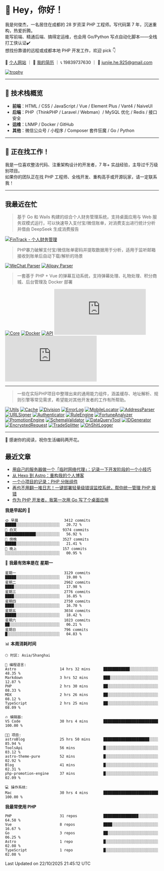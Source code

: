 # 👋 Hey，你好！

我是何俊杰，一名居住在成都的 28 岁资深 PHP 工程师。写代码第 7 年，沉迷重构，热爱折腾。  
能写前端、精通后端、搞得定运维，也会用 Go/Python 写点自动化脚本——全栈打工侠认证✔️  
想找份靠谱的远程或成都本地 PHP 开发工作，欢迎 pick 👇

📄 [个人网站](https://hejunjie.life) ｜ 📄 [我的简历](https://hejunjie.life/docx/%E7%AE%80%E5%8E%8620250406.pdf) ｜ 📞 19839737630 ｜ 📮 junjie.he.925@gmail.com

[![trophy](https://github-profile-trophy.vercel.app/?username=zxc7563598&title=MultiLanguage,Commits,PullRequest,Stars,Experience,Repositories,Followers,Issues)](https://hejunjie.life)

---

## 🚀 技术栈概览

- **前端**：HTML / CSS / JavaScript / Vue / Element Plus / Vant4 / NaiveUI  
- **后端**：PHP（ThinkPHP / Laravel / Webman）/ MySQL 优化 / Redis / 接口安全  
- **运维**：LNMP / Docker / GitHub  
- **其他**：微信公众号 / 小程序 / Composer 套件狂魔 / Go / Python

---

## 📢 正在找工作！

我是一位喜欢整洁代码、注重架构设计的开发者，7 年+ 实战经验，主导过千万级别项目。  
如果你的团队正在找 PHP 工程师、全栈开发、重构高手或开源玩家，请一定联系我！

---

## 我最近在忙

> 基于 Go 和 Wails 构建的综合个人财务管理系统，支持桌面应用与 Web 服务双模式运行，可以快速导入支付宝/微信账单，对消费支出进行统计分析并借由 DeepSeek 生成消费报告

[![FinTrack - 个人财务管理](https://img.shields.io/badge/FinTrack-个人财务管理-0078D7?style=for-the-badge&logo=symantec)](https://github.com/zxc7563598/fintrack-backend)

> PHP暴力破解支付宝/微信账单密码并提取数据用于分析，适用于监听邮箱接收到账单后自动下载/解析的场景

[![WeChat Parser](https://img.shields.io/badge/php--wechat--bill--parser-微信账单解析器-7bb32e?style=for-the-badge&logo=wechat)](https://github.com/zxc7563598/php-wechat-bill-parser)
[![Alipay Parser](https://img.shields.io/badge/php--alipay--bill--parser-支付宝账单解析器-1677ff?style=for-the-badge&logo=alipay)](https://github.com/zxc7563598/php-alipay-bill-parser)

> 一套基于 PHP + Vue 的弹幕互动系统，支持弹幕处理、礼物处理、积分商城、后台管理及 Docker 部署

[![Core](https://img.shields.io/badge/php--bilibili--danmu--core-B站交互核心模块-blueviolet?style=for-the-badge&logo=php)](https://github.com/zxc7563598/php-bilibili-danmu-core)
[![Docker](https://img.shields.io/badge/php--bilibili--danmu--docker-Docker一键部署容器-2496ed?style=for-the-badge&logo=docker)](https://github.com/zxc7563598/php-bilibili-danmu-docker)
[![API](https://img.shields.io/badge/php--bilibili--danmu-项目本体-007acc?style=for-the-badge&logo=php)](https://github.com/zxc7563598/php-bilibili-danmu)
[![Admin](https://img.shields.io/badge/vue--bilibili--danmu--admin-前端：管理后台-42b883?style=for-the-badge&logo=vue.js)](https://github.com/zxc7563598/vue-bilibili-danmu-admin)
[![Shop](https://img.shields.io/badge/vue--bilibili--danmu--shop-前端：移动端积分商城-3eaf7c?style=for-the-badge&logo=vue.js)](https://github.com/zxc7563598/vue-bilibili-danmu-shop)

---

> 一些在实际PHP项目中整理出来的通用能力组件，涵盖缓存、地址解析、规则引擎等常见需求，希望能对其他开发者的工作有所帮助。

[![Utils](https://img.shields.io/badge/php--utils-工具函数集合-6e40c9?style=for-the-badge&logo=php)](https://github.com/zxc7563598/php-utils)
[![Cache](https://img.shields.io/badge/php--cache-多层缓存系统-4c51bf?style=for-the-badge&logo=databricks)](https://github.com/zxc7563598/php-cache)
[![Division](https://img.shields.io/badge/php--china--division-行政区划解析/身份证查询归属地-2d6a4f?style=for-the-badge&logo=mapbox)](https://github.com/zxc7563598/php-china-division)
[![ErrorLog](https://img.shields.io/badge/php--error--log-多通道错误日志-ef476f?style=for-the-badge&logo=textpattern)](https://github.com/zxc7563598/php-error-log)
[![MobileLocator](https://img.shields.io/badge/php--mobile--locator-手机号归属地查询-06d6a0?style=for-the-badge&logo=googlemaps)](https://github.com/zxc7563598/php-mobile-locator)
[![AddressParser](https://img.shields.io/badge/php--address--parser-收货地址解析-118ab2?style=for-the-badge&logo=homeassistant)](https://github.com/zxc7563598/php-address-parser)
[![URLSigner](https://img.shields.io/badge/php--url--signer-签名链接工具-073b4c?style=for-the-badge&logo=linktree)](https://github.com/zxc7563598/php-url-signer)
[![Authenticator](https://img.shields.io/badge/php--google--authenticator-TOTP动态口令-ff6b6b?style=for-the-badge&logo=google)](https://github.com/zxc7563598/php-google-authenticator)
[![RuleEngine](https://img.shields.io/badge/php--simple--rule--engine-轻量规则引擎-f4a261?style=for-the-badge&logo=elastic)](https://github.com/zxc7563598/php-simple-rule-engine)
[![FortuneAnalyzer](https://img.shields.io/badge/php--fortune--analyzer-八字命理分析-c084fc?style=for-the-badge&logo=astro)](https://github.com/zxc7563598/php-fortune-analyzer)
[![PromotionEngine](https://img.shields.io/badge/php--promotion--engine-促销策略引擎-f3722c?style=for-the-badge&logo=shopify)](https://github.com/zxc7563598/php-promotion-engine)
[![SchemaValidator](https://img.shields.io/badge/php--schema--validator-参数验证器-3a86ff?style=for-the-badge&logo=checkmarx)](https://github.com/zxc7563598/php-schema-validator)
[![DataQueryTool](https://img.shields.io/badge/php--data--query--tool-数据查询与导出-0077b6?style=for-the-badge&logo=databricks)](https://github.com/zxc7563598/data-query-tool)
[![IDGenerator](https://img.shields.io/badge/php--id--generator-唯一ID生成器-ff9f1c?style=for-the-badge&logo=apachekafka)](https://github.com/zxc7563598/php-id-generator)
[![EncryptedRequest](https://img.shields.io/badge/php--encrypted--request-请求加密处理工具包-6f4e7c?style=for-the-badge&logo=foundryvirtualtabletop)](https://github.com/zxc7563598/php-encrypted-request)
[![TradeSplitter](https://img.shields.io/badge/php--trade--splitter-分账组件-FF7F50?style=for-the-badge&logo=giphy)](https://github.com/zxc7563598/php-trade-splitter) 
[![OhShitLogger](https://img.shields.io/badge/Oh%20Shit%20Logger-错误日志收集与分析-FF6347?style=for-the-badge&logo=claude)](https://github.com/zxc7563598/oh-shit-logger)



---

👋 感谢你的阅读，祝你生活编码两开花。

## 最近文章
<!-- BLOG-POST-LIST:START -->
- [用自己的服务器做一个「临时网络代理」：记录一下开发阶段的一个小技巧](https://hejunjie.life/blog/di19fk4u)
- [从 Hexo 到 Astro：重构我的个人博客](https://hejunjie.life/blog/jd82u47w)
- [一个小项目的记录：PHP 分账组件](https://hejunjie.life/blog/62e95bf2)
- [再也不用翻一堆日志！一键部署轻量级错误监控系统，帮你统一管理 PHP 报错](https://hejunjie.life/blog/23cf1f6b)
- [作为 PHP 开发者，我第一次用 Go 写了个桌面应用](https://hejunjie.life/blog/d7285de6)
<!-- BLOG-POST-LIST:END -->


<!--START_SECTION:waka-->
**我是早起的 🐤** 

```text
🌞 早晨                     3412 commits        █████░░░░░░░░░░░░░░░░░░░░   20.72 % 
🌆 白天                     9374 commits        ██████████████░░░░░░░░░░░   56.92 % 
🌃 傍晚                     3527 commits        █████░░░░░░░░░░░░░░░░░░░░   21.41 % 
🌙 晚上                     157 commits         ░░░░░░░░░░░░░░░░░░░░░░░░░   00.95 % 
```
📅 **我最有效率是在 星期一** 

```text
星期一                      3129 commits        █████░░░░░░░░░░░░░░░░░░░░   19.00 % 
星期二                      2962 commits        ████░░░░░░░░░░░░░░░░░░░░░   17.98 % 
星期三                      2776 commits        ████░░░░░░░░░░░░░░░░░░░░░   16.85 % 
星期四                      2750 commits        ████░░░░░░░░░░░░░░░░░░░░░   16.70 % 
星期五                      3034 commits        █████░░░░░░░░░░░░░░░░░░░░   18.42 % 
星期六                      1023 commits        ██░░░░░░░░░░░░░░░░░░░░░░░   06.21 % 
星期日                      796 commits         █░░░░░░░░░░░░░░░░░░░░░░░░   04.83 % 
```


📊 **本周消耗时间** 

```text
🕑︎ 时区: Asia/Shanghai

💬 编程语言: 
Astro                    14 hrs 32 mins      ████████████░░░░░░░░░░░░░   48.35 % 
Markdown                 3 hrs 52 mins       ███░░░░░░░░░░░░░░░░░░░░░░   12.87 % 
PHP                      2 hrs 30 mins       ██░░░░░░░░░░░░░░░░░░░░░░░   08.33 % 
MDX                      2 hrs 26 mins       ██░░░░░░░░░░░░░░░░░░░░░░░   08.12 % 
TypeScript               2 hrs 25 mins       ██░░░░░░░░░░░░░░░░░░░░░░░   08.09 % 

🔥 编辑器: 
VS Code                  30 hrs 4 mins       █████████████████████████   100.00 % 

🐱‍💻 项目: 
astroBlog                25 hrs 50 mins      █████████████████████░░░░   85.94 % 
ToolsApi                 56 mins             █░░░░░░░░░░░░░░░░░░░░░░░░   03.12 % 
astro-theme-pure         52 mins             █░░░░░░░░░░░░░░░░░░░░░░░░   02.92 % 
Blog                     41 mins             █░░░░░░░░░░░░░░░░░░░░░░░░   02.31 % 
php-promotion-engine     37 mins             █░░░░░░░░░░░░░░░░░░░░░░░░   02.09 % 

💻 操作系统: 
Mac                      30 hrs 4 mins       █████████████████████████   100.00 % 
```

**我最常使用 PHP** 

```text
PHP                      31 repos            ████████████████░░░░░░░░░   64.58 % 
Vue                      8 repos             ████░░░░░░░░░░░░░░░░░░░░░   16.67 % 
Go                       3 repos             ██░░░░░░░░░░░░░░░░░░░░░░░   06.25 % 
Astro                    1 repo              █░░░░░░░░░░░░░░░░░░░░░░░░   02.08 % 
TypeScript               1 repo              █░░░░░░░░░░░░░░░░░░░░░░░░   02.08 % 
```




 Last Updated on 22/10/2025 21:45:12 UTC
<!--END_SECTION:waka-->
